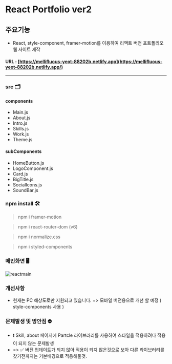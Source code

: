 #  React Portfolio ver2

## 주요기능 

- React, style-component, framer-motion를 이용하여 리액트 버전 포트폴리오 웹 사이트 제작

#### URL : [https://mellifluous-yeot-88202b.netlify.app](https://mellifluous-yeot-88202b.netlify.app/)

---

### src 🗂
#### components 
  - Main.js
  - About.js
  - Intro.js
  - Skills.js
  - Work.js
  - Theme.js

#### subComponents
  - HomeButton.js
  - LogoComponent.js
  - Card.js
  - BigTitle.js
  - SocialIcons.js
  - SoundBar.js

### npm install 🛠
>npm i framer-motion

>npm i react-router-dom (v6)

>npm i normalize.css

>npm i styled-components



### 메인화면 🖥
![reactmain](https://user-images.githubusercontent.com/63918911/171349811-65e52470-3170-464a-ba77-4df0781738da.png)

### 개선사항
- 현재는 PC 해상도로만 지원되고 있습니다. 
  => 모바일 버전용으로 개선 할 예정 ( style-components 사용 )

### 문제발생 및 방안점 ⛔️
- ❗️ Skill, about 페이지에 Partcle 라이브러리를 사용하여 스타일을 적용하려다 적용이 되지 않는 문제발생
- => ✅ 버전 업데이트가 되지 않아 적용이 되지 않은것으로 보아 다른 라이브러리를 찾기전까지는 기본배경으로 적용해둘것.
